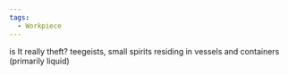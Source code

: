 ```yaml
---
tags:
  - Workpiece
---
```

is It really theft?
teegeists, small spirits residing in vessels and containers (primarily liquid)